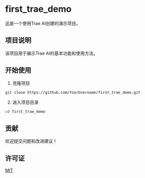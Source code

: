 # first_trae_demo

这是一个使用Trae AI创建的演示项目。

## 项目说明

该项目用于展示Trae AI的基本功能和使用方法。

## 开始使用

1. 克隆项目
```bash
git clone https://github.com/YourUsername/first_trae_demo.git
```

2. 进入项目目录
```bash
cd first_trae_demo
```

## 贡献

欢迎提交问题和改进建议！

## 许可证

[MIT](LICENSE)